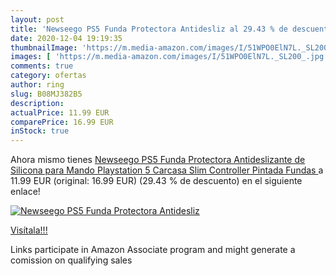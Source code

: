 ```yaml
---
layout: post
title: 'Newseego PS5 Funda Protectora Antidesliz al 29.43 % de descuento'
date: 2020-12-04 19:19:35
thumbnailImage: 'https://m.media-amazon.com/images/I/51WPO0ElN7L._SL200_.jpg'
images: [ 'https://m.media-amazon.com/images/I/51WPO0ElN7L._SL200_.jpg' ]
comments: true
category: ofertas
author: ring
slug: B08MJ382B5
description:
actualPrice: 11.99 EUR
comparePrice: 16.99 EUR
inStock: true
---
```


Ahora mismo tienes [Newseego PS5 Funda Protectora Antideslizante de Silicona para Mando Playstation 5  Carcasa Slim Controller  Pintada Fundas ](https://www.amazon.es/dp/B08MJ382B5/?tag=tolees-21) a 11.99 EUR (original: 16.99 EUR) (29.43 %  de descuento) en el siguiente enlace!

[![Newseego PS5 Funda Protectora Antidesliz](https://m.media-amazon.com/images/I/51WPO0ElN7L._SL200_.jpg)](https://www.amazon.es/dp/B08MJ382B5/?tag=tolees-21)

[Visítala!!!](https://www.amazon.es/dp/B08MJ382B5/?tag=tolees-21)

Links participate in Amazon Associate program and might generate a comission on qualifying sales
